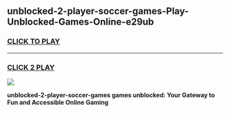 
## unblocked-2-player-soccer-games-Play-Unblocked-Games-Online-e29ub
<h3>
<a href="https://premium76.site?title=unblocked-2-player-soccer-games&ref=25A">CLICK TO PLAY</a></h3>
<hr>

<h3>
<a href="https://premium76.site?title=unblocked-2-player-soccer-games&ref=25A">CLICK 2 PLAY</a>
  
</h3>

<a href="https://premium76.site?title=unblocked-2-player-soccer-games&ref=25A"><img src="https://clearcache.store/games.png"></a>


**unblocked-2-player-soccer-games games unblocked: Your Gateway to Fun and Accessible Online Gaming**
